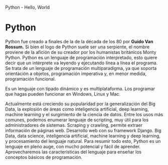 Python - Hello, World
# Python
Python fue creado a finales de la de la década de los 80 por **Guido Van Rossum.** Si bien el logo de Python suele ser una serpiente, el nombre proviene de la afición de su creador por los humanistas británicos Monty Python.
Python es un lenguaje de programación interpretado, esto quiere decir que un intérprete va leyendo y ejecutando línea a línea el programa.
Se trata de un lenguaje de programación multiparadigma, ya que soporta orientación a objetos, programación imperativa y, en menor medida, programación funcional.

Es un lenguaje con tipado dinámico y es multiplataforma.
Los programar que hagas pueden funcionar en Windows, Linux y Mac.

Actualmente está creciendo su popularidad por la generalización del Big Data, la explosión de áreas como inteligencia artificial, deep learning, machine learning y el surgimiento de la ciencia de datos.
Entre los usos más comunes, podemos enumerar lenguaje de scripting, muy útil para los administradores de sistemas.
Scraping y crawling, permite extraer información de páginas web.
Desarrollo web con su framework Django. Big Data, data science, inteligencia artificial, machine learning y deep learning, y procesamiento del lenguaje natural.
Para resumir todo esto, Python es un lenguaje en pleno auge, con mucho potencial y fácil de aprender. Aprovecharemos las características del lenguaje para enseñar los conceptos básicos de programación.